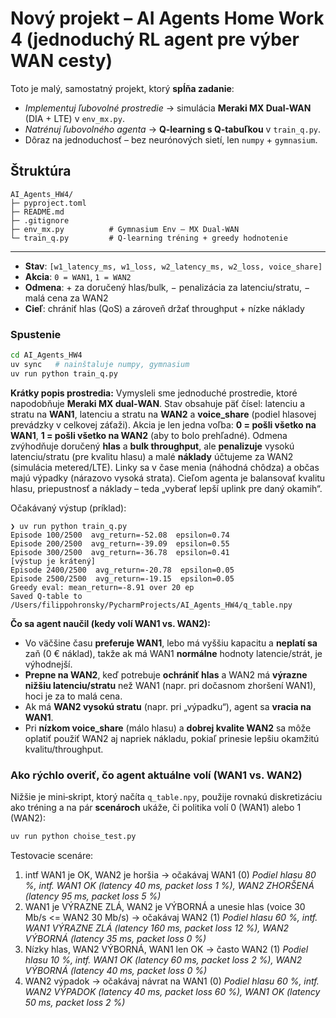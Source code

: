# Nový projekt – **AI Agents Home Work 4** (jednoduchý RL agent pre výber WAN cesty)

Toto je malý, samostatný projekt, ktorý **spĺňa zadanie**:
- *Implementuj ľubovolné prostredie* → simulácia **Meraki MX Dual‑WAN** (DIA + LTE) v `env_mx.py`.
- *Natrénuj ľubovolného agenta* → **Q‑learning s Q‑tabuľkou** v `train_q.py`.
- Dôraz na jednoduchosť – bez neurónových sietí, len `numpy` + `gymnasium`.

## Štruktúra
```
AI_Agents_HW4/
├─ pyproject.toml
├─ README.md
├─ .gitignore
├─ env_mx.py          # Gymnasium Env – MX Dual‑WAN
└─ train_q.py         # Q‑learning tréning + greedy hodnotenie
```

---

- **Stav**: `[w1_latency_ms, w1_loss, w2_latency_ms, w2_loss, voice_share]`
- **Akcia**: `0 = WAN1`, `1 = WAN2`
- **Odmena**: + za doručený hlas/bulk, − penalizácia za latenciu/stratu, − malá cena za WAN2
- **Cieľ**: chrániť hlas (QoS) a zároveň držať throughput + nízke náklady

### Spustenie
```bash
cd AI_Agents_HW4
uv sync   # nainštaluje numpy, gymnasium
uv run python train_q.py
```
**Krátky popis prostredia:** Vymysleli sme jednoduché prostredie, ktoré napodobňuje **Meraki MX dual‑WAN**. Stav obsahuje päť čísel: latenciu a stratu na **WAN1**, latenciu a stratu na **WAN2** a **voice_share** (podiel hlasovej prevádzky v celkovej záťaži). Akcia je len jedna voľba: **0 = pošli všetko na WAN1**, **1 = pošli všetko na WAN2** (aby to bolo prehľadné). Odmena zvýhodňuje doručený **hlas** a **bulk throughput**, ale **penalizuje** vysokú latenciu/stratu (pre kvalitu hlasu) a malé **náklady** účtujeme za WAN2 (simulácia metered/LTE). Linky sa v čase menia (náhodná chôdza) a občas majú výpadky (nárazovo vysoká strata). Cieľom agenta je balansovať kvalitu hlasu, priepustnosť a náklady – teda „vyberať lepší uplink pre daný okamih“.

Očakávaný výstup (príklad):
```
❯ uv run python train_q.py
Episode 100/2500  avg_return=-52.08  epsilon=0.74
Episode 200/2500  avg_return=-39.09  epsilon=0.55
Episode 300/2500  avg_return=-36.78  epsilon=0.41
[výstup je krátený]
Episode 2400/2500  avg_return=-20.78  epsilon=0.05
Episode 2500/2500  avg_return=-19.15  epsilon=0.05
Greedy eval: mean_return=-8.91 over 20 ep
Saved Q-table to /Users/filippohronsky/PycharmProjects/AI_Agents_HW4/q_table.npy
```
**Čo sa agent naučil (kedy volí WAN1 vs. WAN2):**
- Vo väčšine času **preferuje WAN1**, lebo má vyššiu kapacitu a **neplatí sa** zaň (0 € náklad), takže ak má WAN1 **normálne** hodnoty latencie/strát, je výhodnejší.
- **Prepne na WAN2**, keď potrebuje **ochrániť hlas** a WAN2 má **výrazne nižšiu latenciu/stratu** než WAN1 (napr. pri dočasnom zhoršení WAN1), hoci je za to malá cena.
- Ak má **WAN2 vysokú stratu** (napr. pri „výpadku“), agent sa **vracia na WAN1**.
- Pri **nízkom voice_share** (málo hlasu) a **dobrej kvalite WAN2** sa môže oplatiť použiť WAN2 aj napriek nákladu, pokiaľ prinesie lepšiu okamžitú kvalitu/throughput.


### Ako rýchlo overiť, čo agent aktuálne volí (WAN1 vs. WAN2)
Nižšie je mini‑skript, ktorý načíta `q_table.npy`, použije rovnakú diskretizáciu ako tréning a na pár **scenároch** ukáže, či politika volí 0 (WAN1) alebo 1 (WAN2):
```bash
uv run python choise_test.py
```
Testovacie scenáre:
1) intf WAN1 je OK, WAN2 je horšia → očakávaj WAN1 (0) *Podiel hlasu 80 %, intf. WAN1 OK (latency 40 ms, packet loss 1 %), WAN2 ZHORŠENÁ (latency 95 ms, packet loss 5 %)*
2) WAN1 je VÝRAZNE ZLÁ, WAN2 je VÝBORNÁ a unesie hlas (voice 30 Mb/s <= WAN2 30 Mb/s) → očakávaj WAN2 (1) *Podiel hlasu 60 %, intf. WAN1 VÝRAZNE ZLÁ (latency 160 ms, packet loss 12 %), WAN2 VÝBORNÁ (latency 35 ms, packet loss 0 %)*
3) Nízky hlas, WAN2 VÝBORNÁ, WAN1 len OK → často WAN2 (1) *Podiel hlasu 10 %, intf. WAN1 OK (latency 60 ms, packet loss 2 %), WAN2 VÝBORNÁ (latency 40 ms, packet loss 0 %)*
4) WAN2 výpadok → očakávaj návrat na WAN1 (0) *Podiel hlasu 60 %, intf. WAN2 VÝPADOK (latency 40 ms, packet loss 60 %), WAN1 OK (latency 50 ms, packet loss 2 %)*
